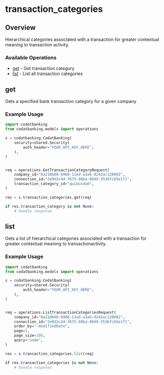 # transaction_categories

## Overview

Hierarchical categories associated with a transaction for greater contextual meaning to transaction activity.

### Available Operations

* [get](#get) - Get transaction category
* [list](#list) - List all transaction categories

## get

Gets a specified bank transaction category for a given company

### Example Usage

```python
import codatbanking
from codatbanking.models import operations

s = codatbanking.CodatBanking(
    security=shared.Security(
        auth_header="YOUR_API_KEY_HERE",
    ),
)


req = operations.GetTransactionCategoryRequest(
    company_id="8a210b68-6988-11ed-a1eb-0242ac120002",
    connection_id="2e9d2c44-f675-40ba-8049-353bfcb5e171",
    transaction_category_id="quibusdam",
)

res = s.transaction_categories.get(req)

if res.transaction_category is not None:
    # handle response
```

## list

Gets a list of hierarchical categories associated with a transaction for greater contextual meaning to transactionactivity.

### Example Usage

```python
import codatbanking
from codatbanking.models import operations

s = codatbanking.CodatBanking(
    security=shared.Security(
        auth_header="YOUR_API_KEY_HERE",
    ),
)


req = operations.ListTransactionCategoriesRequest(
    company_id="8a210b68-6988-11ed-a1eb-0242ac120002",
    connection_id="2e9d2c44-f675-40ba-8049-353bfcb5e171",
    order_by="-modifiedDate",
    page=1,
    page_size=100,
    query="unde",
)

res = s.transaction_categories.list(req)

if res.transaction_categories is not None:
    # handle response
```

